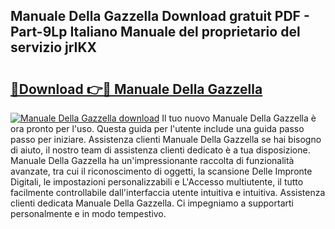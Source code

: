 ## Manuale Della Gazzella Download gratuit PDF - Part-9Lp Italiano Manuale del proprietario del servizio jrIKX

# <h2><a href="http://dfd5e2.blite.top/?on=Manuale+Della+Gazzella">🔗Download 👉🔴 Manuale Della Gazzella</a></h2>

[![Manuale Della Gazzella download](https://i.imgur.com/lujVjoI.png)](http://dfd5e2.blite.top/?on=Manuale+Della+Gazzella)
Il tuo nuovo Manuale Della Gazzella è ora pronto per l'uso. Questa guida per l'utente include una guida passo passo per iniziare. Assistenza clienti Manuale Della Gazzella se hai bisogno di aiuto, il nostro team di assistenza clienti dedicato è a tua disposizione. Manuale Della Gazzella ha un'impressionante raccolta di funzionalità avanzate, tra cui il riconoscimento di oggetti, la scansione Delle Impronte Digitali, le impostazioni personalizzabili e L'Accesso multiutente, il tutto facilmente controllabile dall'interfaccia utente intuitiva e intuitiva. Assistenza clienti dedicata Manuale Della Gazzella. Ci impegniamo a supportarti personalmente e in modo tempestivo.
